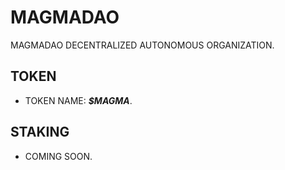 # MAGMADAO

MAGMADAO DECENTRALIZED AUTONOMOUS ORGANIZATION.

## TOKEN

 * TOKEN NAME: ***$MAGMA***.

## STAKING

 * COMING SOON.
